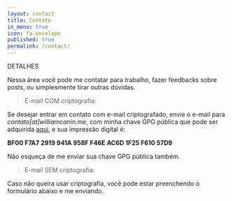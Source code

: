 ```yaml
---
layout: contact
title: Contato
in_menu: true
icon: fa-envelope
published: true
permalink: /contact/
---
```


DETALHES   

Nessa área você pode me contatar para trabalho, fazer feedbacks sobre posts, ou simplesmente tirar outras dúvidas.

> E-mail COM criptografia:

Se desejar entrar em contato com e-mail criptografado, envie o e-mail para *contato[at]williamcanin.me*,
com minha chave GPG pública que pode ser adquirida [aqui](http://williamcanin.github.io/key/public.asc), e sua impressão digital é:

**BF00 F7A7 2919 941A 958F F46E AC6D 1F25 F610 57D9**

Não esqueça de me enviar sua chave GPG pública também.

> E-mail SEM criptografia:

Caso não queira usar criptografia, você pode estar preenchendo o formulário abaixo e me enviando.
